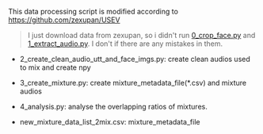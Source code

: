 This data processing script is modified according to https://github.com/zexupan/USEV  

> I just download data from zexupan, so i didn't run [0_crop_face.py](./0_crop_face.py) and [1_extract_audio.py](./1_extract_audio.py). I don't if there are any mistakes in them. 

* 2_create_clean_audio_utt_and_face_imgs.py: create clean audios used to mix and create npy 

* 3_create_mixture.py: create mixture_metadata_file(*.csv) and mixture audios 

* 4_analysis.py: analyse the overlapping ratios of mixtures. 

* new_mixture_data_list_2mix.csv: mixture_metadata_file


